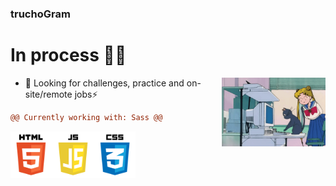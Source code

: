 ### truchoGram

# In process 👩‍💻
      
<img align="right" width="33%" src="https://github.com/Eliana-Molinari/Eliana-Molinari/blob/main/Compu.gif"> 

 


- 🤔 Looking for challenges, practice and on-site/remote jobs⚡

```diff
@@ Currently working with: Sass @@
```

  
<img src="https://github.com/Eliana-Molinari/Eliana-Molinari/blob/main/pngegg.png" width="200" > 



